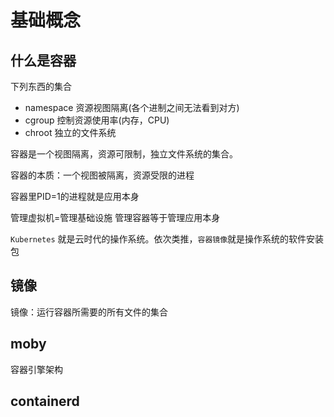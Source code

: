 # 基础概念

## 什么是容器

下列东西的集合

- namespace 资源视图隔离(各个进制之间无法看到对方)
- cgroup 控制资源使用率(内存，CPU)
- chroot 独立的文件系统

容器是一个视图隔离，资源可限制，独立文件系统的集合。

容器的本质：一个视图被隔离，资源受限的进程

容器里PID=1的进程就是应用本身

管理虚拟机=管理基础设施 管理容器等于管理应用本身

`Kubernetes` 就是云时代的操作系统。依次类推，`容器镜像`就是操作系统的软件安装包

## 镜像

镜像：运行容器所需要的所有文件的集合

## moby

容器引擎架构

## containerd
